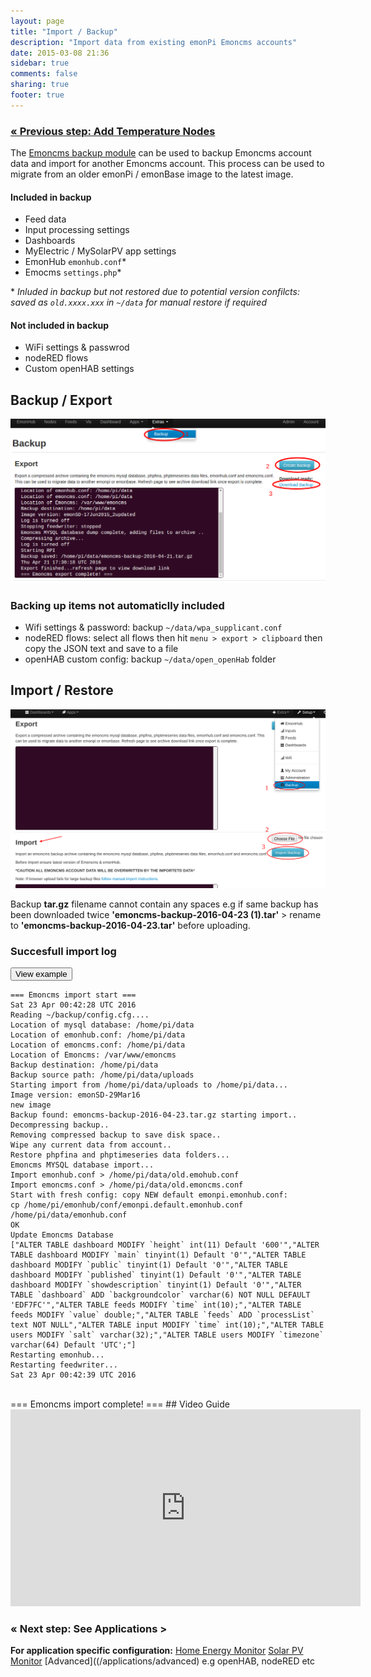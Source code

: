 ```yaml
---
layout: page
title: "Import / Backup"
description: "Import data from existing emonPi Emoncms accounts"
date: 2015-03-08 21:36
sidebar: true
comments: false
sharing: true
footer: true
---
```


### [&laquo; Previous step: Add Temperature Nodes](/setup/emonth/)

The [Emoncms backup module](https://github.com/emoncms/backup) can be used to backup Emoncms account data and import for another Emoncms account. This process can be used to migrate from an older emonPi / emonBase image to the latest image.

#### Included in backup

- Feed data
- Input processing settings
- Dashboards
- MyElectric / MySolarPV app settings
- EmonHub `emonhub.conf`*
- Emocms `settings.php`*

\* *Inluded in backup but not restored due to potential version confilcts: saved as `old.xxxx.xxx` in `~/data` for manual restore if required*

#### Not included in backup

- WiFi settings & passwrod
- nodeRED flows
- Custom openHAB settings
 
## Backup / Export

![backup old data](/images/setup/low-write-17june15-backup.png)

### Backing up items not automaticlly included

- Wifi settings & password: backup `~/data/wpa_supplicant.conf`
- nodeRED flows: select all flows then hit `menu > export > clipboard` then copy the JSON text and save to a file
- openHAB custom config: backup `~/data/open_openHab` folder

## Import / Restore

![Import](/images/setup/import1.png)

<p class='note warning'>
Backup <b>tar.gz</b> filename cannot contain any spaces e.g if same backup has been downloaded twice <b>'emoncms-backup-2016-04-23 (1).tar'</b> > rename to <b>'emoncms-backup-2016-04-23.tar'</b> before uploading.
</p>


<div class="container">
  <h3>Succesfull import log</h3>
  <button type="button" class="btn btn-info" data-toggle="collapse" data-target="#demo">View example</button>
  <div id="demo" class="collapse">


    === Emoncms import start ===
    Sat 23 Apr 00:42:28 UTC 2016
    Reading ~/backup/config.cfg....
    Location of mysql database: /home/pi/data
    Location of emonhub.conf: /home/pi/data
    Location of emoncms.conf: /home/pi/data
    Location of Emoncms: /var/www/emoncms
    Backup destination: /home/pi/data
    Backup source path: /home/pi/data/uploads
    Starting import from /home/pi/data/uploads to /home/pi/data...
    Image version: emonSD-29Mar16
    new image
    Backup found: emoncms-backup-2016-04-23.tar.gz starting import..
    Decompressing backup..
    Removing compressed backup to save disk space..
    Wipe any current data from account..
    Restore phpfina and phptimeseries data folders...
    Emoncms MYSQL database import...
    Import emonhub.conf > /home/pi/data/old.emohub.conf
    Import emoncms.conf > /home/pi/data/old.emoncms.conf
    Start with fresh config: copy NEW default emonpi.emonhub.conf:
    cp /home/pi/emonhub/conf/emonpi.default.emonhub.conf /home/pi/data/emonhub.conf
    OK
    Update Emoncms Database
    ["ALTER TABLE dashboard MODIFY `height` int(11) Default '600'","ALTER TABLE dashboard MODIFY `main` tinyint(1) Default '0'","ALTER TABLE dashboard MODIFY `public` tinyint(1) Default '0'","ALTER TABLE dashboard MODIFY `published` tinyint(1) Default '0'","ALTER TABLE dashboard MODIFY `showdescription` tinyint(1) Default '0'","ALTER TABLE `dashboard` ADD `backgroundcolor` varchar(6) NOT NULL DEFAULT 'EDF7FC'","ALTER TABLE feeds MODIFY `time` int(10);","ALTER TABLE feeds MODIFY `value` double;","ALTER TABLE `feeds` ADD `processList` text NOT NULL","ALTER TABLE input MODIFY `time` int(10);","ALTER TABLE users MODIFY `salt` varchar(32);","ALTER TABLE users MODIFY `timezone` varchar(64) Default 'UTC';"]
    Restarting emonhub...
    Restarting feedwriter...
    Sat 23 Apr 00:42:39 UTC 2016


  </div>
</div>
<br>
=== Emoncms import complete! ===
## Video Guide

<div class='videoWrapper'>
<iframe width="560" height="315" src="https://www.youtube.com/embed/5U_tOlsWjXM" frameborder="0" allowfullscreen></iframe>


### &laquo; Next step: See Applications >

**For application specific configuration:**
[Home Energy Monitor](/applications/home-energy/)
[Solar PV Monitor](/applications/solar-pv/)
[Advanced]((/applications/advanced) e.g openHAB, nodeRED etc
